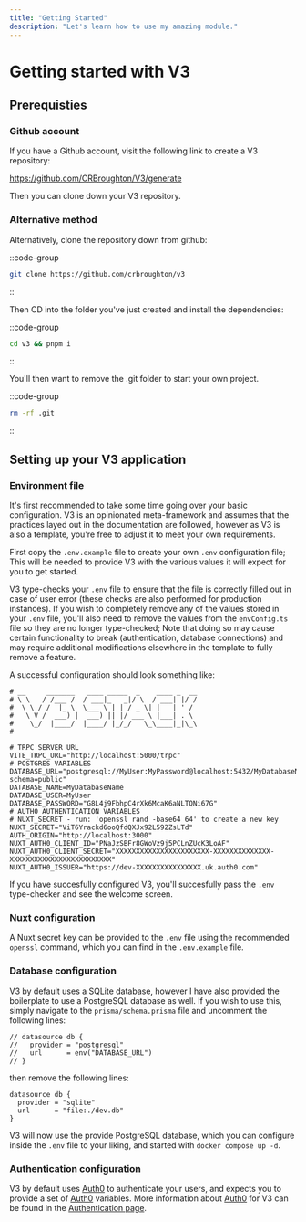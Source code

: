 ```yaml
---
title: "Getting Started"
description: "Let's learn how to use my amazing module."
---
```


# Getting started with V3

## Prerequisties

### Github account

If you have a Github account, visit the following link to create a V3 repository:

https://github.com/CRBroughton/V3/generate

Then you can clone down your V3 repository.

### Alternative method

Alternatively, clone the repository down from github:

::code-group
  ```bash [git]
  git clone https://github.com/crbroughton/v3
  ```
::

Then CD into the folder you've just created and install the dependencies:

::code-group
  ```bash [pnpm]
  cd v3 && pnpm i
  ```
::

You'll then want to remove the .git folder to start your own project.

::code-group
  ```bash [pnpm]
  rm -rf .git
  ```
::

## Setting up your V3 application

### Environment file

It's first recommended to take some time going over your basic configuration.
V3 is an opinionated meta-framework and assumes that the practices layed out
in the documentation are followed, however as V3 is also a template, you're
free to adjust it to meet your own requirements.

First copy the `.env.example` file to create your own `.env` configuration file;
This will be needed to provide V3 with the various values it will expect for
you to get started.

V3 type-checks your `.env` file to ensure that the file is correctly filled out
in case of user error (these checks are also performed for production instances).
If you wish to completely remove any of the values stored in your `.env` file,
you'll also need to remove the values from the `envConfig.ts` file so they are
no longer type-checked; Note that doing so may cause certain functionality to break
(authentication, database connections) and may require additional modifications
elsewhere in the template to fully remove a feature.

A successful configuration should look something like:

```
# __     _______   ____ _____  _    ____ _  __
# \ \   / /___ /  / ___|_   _|/ \  / ___| |/ /
#  \ \ / /  |_ \  \___ \ | | / _ \| |   | ' / 
#   \ V /  ___) |  ___) || |/ ___ \ |___| . \ 
#    \_/  |____/  |____/ |_/_/   \_\____|_|\_\
#

# TRPC SERVER URL
VITE_TRPC_URL="http://localhost:5000/trpc"
# POSTGRES VARIABLES
DATABASE_URL="postgresql://MyUser:MyPassword@localhost:5432/MyDatabaseName?schema=public"
DATABASE_NAME=MyDatabaseName
DATABASE_USER=MyUser
DATABASE_PASSWORD="G8L4j9FbhpC4rXk6McaK6aNLTQNi67G"
# AUTH0 AUTHENTICATION VARIABLES
# NUXT_SECRET - run: 'openssl rand -base64 64' to create a new key
NUXT_SECRET="ViT6Yrackd6ooQfdQXJx92L592ZsLTd"
AUTH_ORIGIN="http://localhost:3000"
NUXT_AUTH0_CLIENT_ID="PNaJzSBFr8GWoVz9j5PCLnZUcK3LoAF"
NUXT_AUTH0_CLIENT_SECRET="XXXXXXXXXXXXXXXXXXXXXXX-XXXXXXXXXXXXXX-XXXXXXXXXXXXXXXXXXXXXXXXX"
NUXT_AUTH0_ISSUER="https://dev-XXXXXXXXXXXXXXXX.uk.auth0.com"
```

If you have succesfully configured V3, you'll succesfully pass the `.env` type-checker
and see the welcome screen.

### Nuxt configuration

A Nuxt secret key can be provided to the `.env` file using the recommended `openssl`
command, which you can find in the `.env.example` file.

### Database configuration

V3 by default uses a SQLite database, however I have also provided the boilerplate
to use a PostgreSQL database as well. If you wish to use this, simply navigate to the
`prisma/schema.prisma` file and uncomment the following lines:

```
// datasource db {
//   provider = "postgresql"
//   url      = env("DATABASE_URL")
// }
```

then remove the following lines:

```
datasource db {
  provider = "sqlite"
  url      = "file:./dev.db"
}
```

V3 will now use the provide PostgreSQL database, which you can configure inside
the `.env` file to your liking, and started with `docker compose up -d`.

### Authentication configuration

V3 by default uses [Auth0]((https://auth0.com)) to authenticate your users,
and expects you to provide a set of [Auth0]((https://auth0.com)) variables.
More information about [Auth0]((https://auth0.com)) for V3 can be found in
the [Authentication page](./Modules/Backend/Authentication.md).  